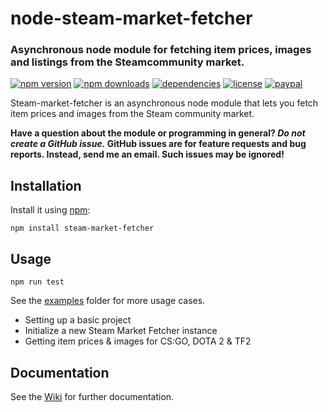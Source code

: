 # node-steam-market-fetcher

### Asynchronous node module for fetching item prices, images and listings from the Steamcommunity market. 
[![npm version](https://img.shields.io/npm/v/steam-market-fetcher.svg)](https://npmjs.com/package/steam-market-fetcher)
[![npm downloads](https://img.shields.io/npm/dm/steam-market-fetcher.svg)](https://npmjs.com/package/steam-market-fetcher)
[![dependencies](https://img.shields.io/david/SnaBe/node-steam-market-fetcher.svg)](https://david-dm.org/SnaBe/node-steam-market-fetcher)
[![license](https://img.shields.io/npm/l/steam-market-fetcher.svg)](https://github.com/SnaBe/node-steam-market-fetcher/blob/master/LICENSE)
[![paypal](https://img.shields.io/badge/paypal-donate-yellow.svg)](https://www.paypal.me/snabe)

Steam-market-fetcher is an asynchronous node module that lets you fetch item prices and images from the Steam community market. 

**Have a question about the module or programming in general? *Do not create a GitHub issue.* GitHub issues are for feature requests and bug reports. Instead, send me an email. Such issues may be ignored!**

## Installation

Install it using [npm](https://www.npmjs.com/package/steam-market-fetcher):

    npm install steam-market-fetcher

## Usage

    npm run test

See the [examples](https://github.com/SnaBe/node-steam-market-fetcher/tree/master/examples) folder for more usage cases.

- Setting up a basic project
- Initialize a new Steam Market Fetcher instance
- Getting item prices & images for CS:GO, DOTA 2 & TF2

## Documentation

See the [Wiki](https://github.com/SnaBe/node-steam-market-fetcher/wiki) for further documentation.